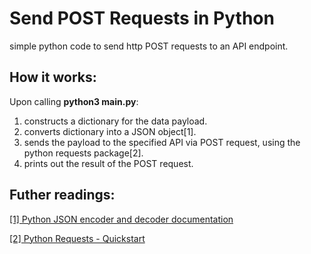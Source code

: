 # Send POST Requests in Python
simple python code to send http POST requests to an API endpoint.

## How it works:
Upon calling __python3 main.py__:
1. constructs a dictionary for the data payload.
1. converts dictionary into a JSON object[1].
1. sends the payload to the specified API via POST request, using the python requests package[2].
1. prints out the result of the POST request. 

## Futher readings:
[[1] Python JSON encoder and decoder documentation](https://docs.python.org/3/library/json.html)

[[2] Python Requests - Quickstart](https://requests.readthedocs.io/en/master/user/quickstart/#make-a-request)